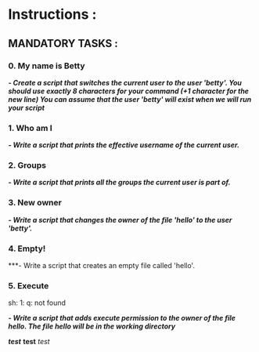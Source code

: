 # **Instructions :**

## **MANDATORY TASKS :**


### 0. My name is Betty

***- Create a script that switches the current user to the user 'betty'.
	You should use exactly 8 characters for your command (+1 character for the new line)
	You can assume that the user 'betty' will exist when we will run your script***


### 1. Who am I

***- Write a script that prints the effective username of the current user.***


### 2. Groups

***- Write a script that prints all the groups the current user is part of.***


### 3. New owner

***- Write a script that changes the owner of the file 'hello' to the user 'betty'.***


### 4. Empty!

***- Write a script that creates an empty file called 'hello'.


### 5. Execute
sh: 1: q: not found

***- Write a script that adds execute permission to the owner of the file hello.
	The file hello will be in the working directory***


***test***
**test**
*test*

